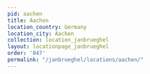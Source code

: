 ```yaml
---
pid: aachen
title: Aachen
location_country: Germany
location_city: Aachen
collection: location_janbrueghel
layout: locationpage_janbrueghel
order: '047'
permalink: "/janbrueghel/locations/aachen/"
---
```

